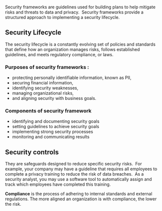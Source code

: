 Security frameworks are guidelines used for building plans to help mitigate risks and threats to data and privacy. 
Security frameworks provide a structured approach to implementing a security lifecycle.

## Security Lifecycle
The security lifecycle is a constantly evolving set of policies and standards that define how an organization manages risks, follows established guidelines, and meets regulatory compliance, or laws.

### Purposes of security frameworks :
- protecting personally identifiable information, known as PII,
- securing financial information, 
- identifying security weaknesses, 
- managing organizational risks, 
- and aligning security with business goals.

### Components of security framework
- identifying and documenting security goals 
- setting guidelines to achieve security goals
- implementing strong security processes
- monitoring and communicating results

## Security controls
They are safeguards designed to reduce specific security risks. 
For example, your company may have a guideline that requires all employees to complete a privacy training to reduce the risk of data breaches. 
As a security analyst, you may use a software tool to automatically assign and track which employees have completed this training.

**Compliance** is the process of adhering to internal standards and external regulations.
The more aligned an organization is with compliance, the lower the risk.

